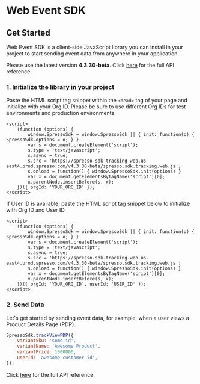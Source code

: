 # Web Event SDK

## Get Started

Web Event SDK is a client-side JavaScript library you can install in your project to start sending event data from anywhere in your application. 
 
Please use the latest version **4.3.30-beta**. Click [here](SpressoSdk.html) for the full API reference. 

### 1. Initialize the library in your project

Paste the HTML script tag snippet within the `<head>` tag of your page and initialize with your Org ID. Please be sure to use different Org IDs for test environments and production environments.

```
<script>
    (function (options) {
        window.SpressoSdk = window.SpressoSdk || { init: function(o) { SpressoSdk.options = o; } }
        var s = document.createElement('script');
        s.type = 'text/javascript';
        s.async = true;
        s.src = 'https://spresso-sdk-tracking-web.us-east4.prod.spresso.com/v4.3.30-beta/spresso.sdk.tracking.web.js';
        s.onload = function() { window.SpressoSdk.init(options) }
        var x = document.getElementsByTagName('script')[0];
        x.parentNode.insertBefore(s, x);
    })({ orgId: 'YOUR_ORG_ID' });
</script>
```

If User ID is available, paste the HTML script tag snippet below to initialize with Org ID and User ID. 
```
<script>
    (function (options) {
        window.SpressoSdk = window.SpressoSdk || { init: function(o) { SpressoSdk.options = o; } }
        var s = document.createElement('script');
        s.type = 'text/javascript';
        s.async = true;
        s.src = 'https://spresso-sdk-tracking-web.us-east4.prod.spresso.com/v4.3.30-beta/spresso.sdk.tracking.web.js';
        s.onload = function() { window.SpressoSdk.init(options) }
        var x = document.getElementsByTagName('script')[0];
        x.parentNode.insertBefore(s, x);
    })({ orgId: 'YOUR_ORG_ID', userId: 'USER_ID' });
</script>
```

### 2. Send Data

Let's get started by sending event data, for example, when a user views a Product Details Page (PDP).

```javascript
SpressoSdk.trackViewPDP({
    variantSku: 'some-id',
    variantName: 'Awesome Product',
    variantPrice: 1000000,
    userId: 'awesome-customer-id',
});
```

Click [here](SpressoSdk.html) for the full API reference.